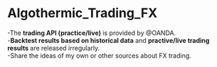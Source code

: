 # Algothermic_Trading_FX

-The **trading API (practice/live)** is provided by @OANDA. \
-**Backtest results based on historical data** and **practive/live trading results** are released irregularly. \
-Share the ideas of my own or other sources about FX trading.




